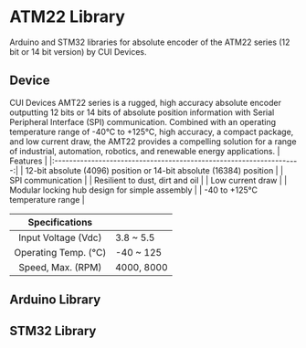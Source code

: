 # ATM22 Library
Arduino and STM32 libraries for absolute encoder of the ATM22 series (12 bit or 14 bit version) by CUI Devices.

## Device
CUI Devices AMT22 series is a rugged, high accuracy absolute encoder outputting 12 bits or 14 bits of absolute position information with Serial Peripheral Interface (SPI) communication. Combined with an operating temperature range of -40°C to +125°C, high accuracy, a compact package, and low current draw, the AMT22 provides a compelling solution for a range of industrial, automation, robotics, and renewable energy applications.
|                               Features                              |
|:-------------------------------------------------------------------:|
| 12-bit absolute (4096) position or 14-bit absolute (16384) position |
| SPI communication                                                   |
| Resilient to dust, dirt and oil                                     |
| Low current draw                                                    |
| Modular locking hub design for simple assembly                      |
| -40 to +125°C temperature range                                     |

|    Specifications    |            |
|:--------------------:|------------|
| Input Voltage (Vdc)  | 3.8 ~ 5.5  |
| Operating Temp. (°C) | -40 ~ 125  |
| Speed, Max. (RPM)    | 4000, 8000 |

## Arduino Library

## STM32 Library
